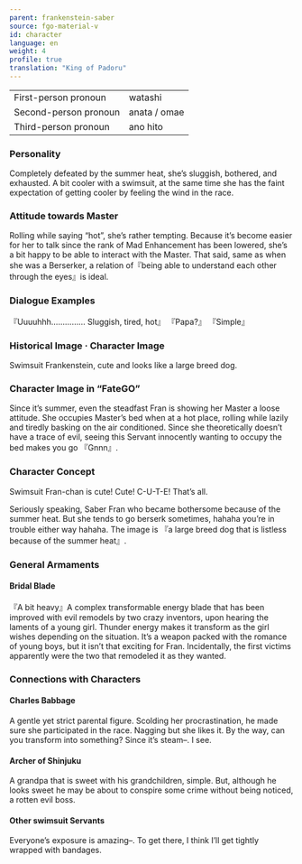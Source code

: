 ```yaml
---
parent: frankenstein-saber
source: fgo-material-v
id: character
language: en
weight: 4
profile: true
translation: "King of Padoru"
---
```


<table>
  <tr><td>First-person pronoun</td><td>watashi</td></tr>
  <tr><td>Second-person pronoun</td><td>anata / omae</td></tr>
  <tr><td>Third-person pronoun</td><td>ano hito</td></tr>
</table>

### Personality

Completely defeated by the summer heat, she’s sluggish, bothered, and exhausted.
A bit cooler with a swimsuit, at the same time she has the faint expectation of getting cooler by feeling the wind in the race.

### Attitude towards Master

Rolling while saying “hot”, she’s rather tempting.
Because it’s become easier for her to talk since the rank of Mad Enhancement has been lowered, she’s a bit happy to be able to interact with the Master.
That said, same as when she was a Berserker, a relation of『being able to understand each other through the eyes』is ideal.

### Dialogue Examples

『Uuuuhhh…………… Sluggish, tired, hot』
『Papa?』
『Simple』

### Historical Image · Character Image

Swimsuit Frankenstein, cute and looks like a large breed dog.

### Character Image in “FateGO”

Since it’s summer, even the steadfast Fran is showing her Master a loose attitude.
She occupies Master’s bed when at a hot place, rolling while lazily and tiredly basking on the air conditioned.
Since she theoretically doesn’t have a trace of evil, seeing this Servant innocently wanting to occupy the bed makes you go 『Gnnn』.

### Character Concept

Swimsuit Fran-chan is cute!
Cute!
C-U-T-E!
That’s all.

Seriously speaking, Saber Fran who became bothersome because of the summer heat.
But she tends to go berserk sometimes, hahaha you’re in trouble either way hahaha.
The image is 『a large breed dog that is listless because of the summer heat』.

### General Armaments

#### Bridal Blade

『A bit heavy』A complex transformable energy blade that has been improved with evil remodels by two crazy inventors, upon hearing the laments of a young girl.
Thunder energy makes it transform as the girl wishes depending on the situation. It’s a weapon packed with the romance of young boys, but it isn’t that exciting for Fran.
Incidentally, the first victims apparently were the two that remodeled it as they wanted.

### Connections with Characters

#### Charles Babbage

A gentle yet strict parental figure.
Scolding her procrastination, he made sure she participated in the race. Nagging but she likes it.
By the way, can you transform into something?
Since it’s steam–.
I see.

#### Archer of Shinjuku

A grandpa that is sweet with his grandchildren, simple. But, although he looks sweet he may be about to conspire some crime without being noticed, a rotten evil boss.

#### Other swimsuit Servants

Everyone’s exposure is amazing–.
To get there, I think I’ll get tightly wrapped with bandages.

